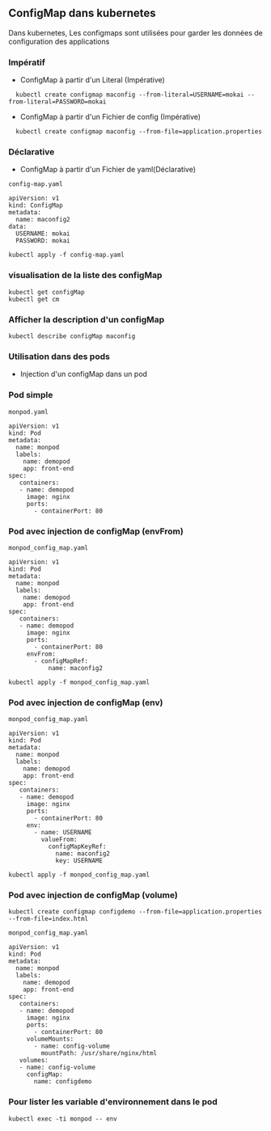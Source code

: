 
## ConfigMap dans kubernetes
Dans kubernetes, Les configmaps sont utilisées pour garder les données de configuration des applications


### Impératif

- ConfigMap à partir d'un Literal (Impérative)

```
  kubectl create configmap maconfig --from-literal=USERNAME=mokai --from-literal=PASSWORD=mokai
```
- ConfigMap à partir d'un Fichier de config (Impérative)
```
  kubectl create configmap maconfig --from-file=application.properties
```

### Déclarative
- ConfigMap à partir d'un Fichier de yaml(Déclarative)
```
config-map.yaml
```
```
apiVersion: v1
kind: ConfigMap
metadata:
  name: maconfig2
data:
  USERNAME: mokai
  PASSWORD: mokai
```

```
kubectl apply -f config-map.yaml
```
### visualisation de la liste des configMap

```
kubectl get configMap
kubectl get cm
```

### Afficher la description d'un configMap

```
kubectl describe configMap maconfig
```

### Utilisation dans des pods
- Injection d'un configMap dans un pod


### Pod simple

```
monpod.yaml
```

```
apiVersion: v1
kind: Pod
metadata:
  name: monpod
  labels:
    name: demopod
    app: front-end
spec:
   containers:
   - name: demopod
     image: nginx
     ports:
       - containerPort: 80
```

### Pod avec injection de configMap (envFrom)

```
monpod_config_map.yaml
```

```
apiVersion: v1
kind: Pod
metadata:
  name: monpod
  labels:
    name: demopod
    app: front-end
spec:
   containers:
   - name: demopod
     image: nginx
     ports:
       - containerPort: 80
     envFrom:
       - configMapRef:
           name: maconfig2
```

```
kubectl apply -f monpod_config_map.yaml
```

### Pod avec injection de configMap (env)

```
monpod_config_map.yaml
```

```
apiVersion: v1
kind: Pod
metadata:
  name: monpod
  labels:
    name: demopod
    app: front-end
spec:
   containers:
   - name: demopod
     image: nginx
     ports:
       - containerPort: 80
     env:
       - name: USERNAME
         valueFrom:
           configMapKeyRef:
             name: maconfig2
             key: USERNAME
```

```
kubectl apply -f monpod_config_map.yaml
```

### Pod avec injection de configMap (volume)

```
kubectl create configmap configdemo --from-file=application.properties --from-file=index.html
```
```
monpod_config_map.yaml
```

```
apiVersion: v1
kind: Pod
metadata:
  name: monpod
  labels:
    name: demopod
    app: front-end
spec:
   containers:
   - name: demopod
     image: nginx
     ports:
       - containerPort: 80
     volumeMounts:
       - name: config-volume
         mountPath: /usr/share/nginx/html
   volumes:
   - name: config-volume
     configMap:
       name: configdemo
```

### Pour lister les variable d'environnement dans le pod
```
kubectl exec -ti monpod -- env
```